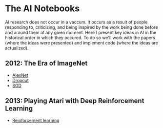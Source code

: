 # The AI Notebooks

AI research does not occur in a vaccum. It occurs as a result of people responding to, criticising, and being inspired by the work being done before and around them at any given moment. Here I present key ideas in AI in the historical order in which they occured. To do so we'll work with the papers (where the ideas were presented) and implement code (where the ideas are actualized).

## 2012: The Era of ImageNet

- [AlexNet](https://proceedings.neurips.cc/paper/2012/file/c399862d3b9d6b76c8436e924a68c45b-Paper.pdf)
- [Dropout](http://arxiv.org/abs/1207.0580)
- [SGD](https://arxiv.org/pdf/1404.5997.pdf)

## 2013: Playing Atari with Deep Reinforcement Learning
- [Reinforcement learning](https://arxiv.org/pdf/1312.5602.pdf)
